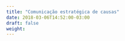 ```yaml
---
title: "Comunicação estratégica de causas"
date: 2018-03-06T14:52:00-03:00
draft: false
weight:
---
```

